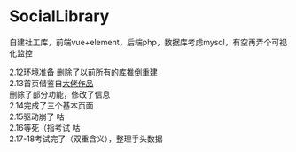 # SocialLibrary
自建社工库，前端vue+element，后端php，数据库考虑mysql，有空再弄个可视化监控<br>

2.12环境准备  删除了以前所有的库推倒重建<br>
2.13首页借鉴自<a href="https://github.com/dmego/home.github.io">大佬作品</a><br>
删除了部分功能，修改了信息<br>
2.14完成了三个基本页面<br>
2.15驱动崩了  咕<br>
2.16等死（指考试 咕<br>
2.17-18考试完了（双重含义），整理手头数据<br>
